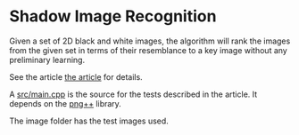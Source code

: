 # Shadow Image Recognition

Given a set of 2D black and white images, the algorithm will rank the images from the given set in terms
of their resemblance to a key image without any preliminary learning.

See the article [the article](doc/article.pdf) for details.

A [src/main.cpp](src/main.cpp) is the source for the tests described in the article. It depends on the [png++](http://www.nongnu.org/pngpp/) library.


The image folder has the test images used.

